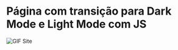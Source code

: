 # Página com transição para Dark Mode e Light Mode com JS

<img src='https://cdn.discordapp.com/attachments/920032936823238658/929822479902441472/ezgif.com-gif-maker_1.gif' alt='GIF Site'>